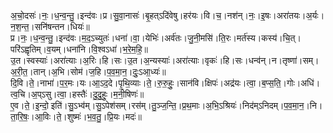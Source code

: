 

  
अ॒चो॒दसः॑।नः॒।ध॒न्व॒न्तु॒।इन्द॑वः।प्र।सु॒वा॒नासः॑।बृ॒हत्ऽदि॑वेषु।हर॑यः।वि।च॒।नश॑न्।नः॒।इ॒षः।अरा॑तयः।अ॒र्यः।न॒श॒न्त॒।सनि॑षन्तन।धियः॑॥  
प्र।नः॒।ध॒न्व॒न्तु॒।इन्द॑वः।म॒द॒ऽच्युतः॑।धना॑।वा॒।येभिः॑।अर्व॑तः।जु॒नी॒मसि॑।ति॒रः।मर्त॑स्य।कस्य॑।चि॒त्।परि॑ऽह्वृतिम्।व॒यम्।धना॑नि।वि॒श्वऽधा॑।भ॒रे॒म॒हि॒॥  
उ॒त।स्वस्याः॑।अरा॑त्याः।अ॒रिः।हि।सः।उ॒त।अ॒न्यस्याः॑।अरा॑त्याः।वृकः॑।हि।सः।धन्व॑न्।न।तृष्णा॑।सम्।अ॒री॒त॒।तान्।अ॒भि।सोम॑।ज॒हि।प॒व॒मा॒न॒।दुः॒ऽआ॒ध्यः॑॥  
दि॒वि।ते॒।नाभा॑।प॒र॒मः।यः।आ॒ऽद॒दे।पृ॒थि॒व्याः।ते॒।रु॒रु॒हुः॒।सान॑वि।क्षिपः॑।अद्र॑यः।त्वा॒।ब॒प्स॒ति॒।गोः।अधि॑।त्व॒चि।अ॒प्ऽसु।त्वा॒।हस्तैः॑।दु॒दु॒हुः॒।म॒नी॒षिणः॑॥  
ए॒व।ते॒।इ॒न्दो॒ इति॑।सु॒ऽभ्व॑म्।सु॒ऽपेश॑सम्।रस॑म्।तु॒ञ्ज॒न्ति॒।प्र॒थ॒माः।अ॒भि॒ऽश्रियः॑।निद॑म्ऽनिदम्।प॒व॒मा॒न॒।नि।ता॒रि॒षः॒।आ॒विः।ते॒।शुष्मः॑।भ॒व॒तु॒।प्रि॒यः।मदः॑॥  
